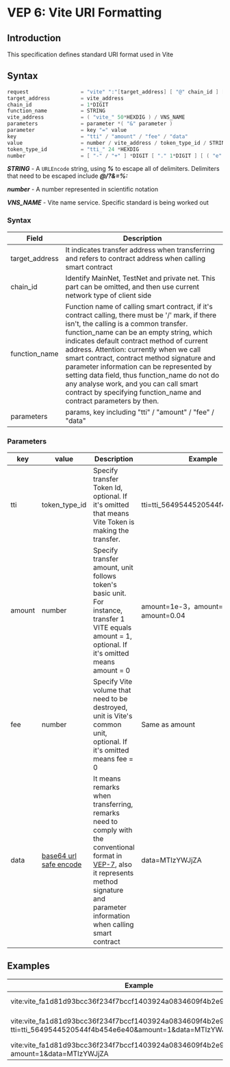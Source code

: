 # VEP 6: Vite URI Formatting

## Introduction
This specification defines standard URI format used in Vite

## Syntax
```c++
request                 = "vite" ":"[target_address] [ "@" chain_id ] [ "/" function_name ] [ "?" parameters ]
target_address          = vite_address
chain_id                = 1*DIGIT
function_name           = STRING
vite_address            = ( "vite_" 50*HEXDIG ) / VNS_NAME
parameters              = parameter *( "&" parameter )
parameter               = key "=" value
key                     = "tti" / "amount" / "fee" / "data"
value                   = number / vite_address / token_type_id / STRING
token_type_id           = "tti_" 24 *HEXDIG
number                  = [ "-" / "+" ] *DIGIT [ "." 1*DIGIT ] [ ( "e" / "E" ) [ 1*DIGIT ]
```

***STRING*** - A `URLEncode` string, using ***%*** to escape all of delimiters. Delimiters that need to be escaped include ***@/?&=%:***

***number*** - A number represented in scientific notation

***VNS_NAME*** - Vite name service. Specific standard is being worked out

### Syntax

| Field | Description |
| --- | --- |
| target_address | It indicates transfer address when transferring and refers to contract address when calling smart contract |
| chain_id | Identify MainNet, TestNet and private net. This part can be omitted, and then use current network type of client side |
| function_name | Function name of calling smart contract, if it's contract calling, there must be '/' mark, if there isn't, the calling is a common transfer. function_name can be an empty string, which indicates default contract method of current address. Attention: currently when we call smart contract, contract method signature and parameter information can be represented by setting data field, thus function_name do not do any analyse work, and you can call smart contract by specifying function_name and contract parameters by then. |
| parameters | params, key including "tti" / "amount" / "fee" / "data" |

### Parameters

| key | value | Description | Example |
| --- | --- | --- | --- |
| tti | token_type_id | Specify transfer Token Id, optional. If it's omitted that means Vite Token is making the transfer. | tti=tti_5649544520544f4b454e6e40 |
| amount | number | Specify transfer amount, unit follows token's basic unit. For instance, transfer 1 VITE equals amount = 1, optional. If it's omitted means amount = 0 | amount=1e-3，amount=1000，amount=0.04 |
| fee | number | Specify Vite volume that need to be destroyed, unit is Vite's common unit, optional. If it's omitted means fee = 0 | Same as amount |
| data | [base64 url safe encode](https://tools.ietf.org/html/rfc4648#section-5) | It means remarks when transferring, remarks need to comply with the conventional format in [VEP-7](./vep-7.html), also it represents method signature and parameter information when calling smart contract | data=MTIzYWJjZA |

## Examples

| Example | Description |
| --- | --- |
| vite:vite_fa1d81d93bcc36f234f7bccf1403924a0834609f4b2e9856ad | Represent account address vite_fa1d81d93bcc36f234f7bccf1403924a0834609f4b2e9856ad |
| vite:vite_fa1d81d93bcc36f234f7bccf1403924a0834609f4b2e9856ad?tti=tti_5649544520544f4b454e6e40&amount=1&data=MTIzYWJjZA | Transfer 1 VITE to vite_fa1d81d93bcc36f234f7bccf1403924a0834609f4b2e9856ad with a comment of “123abcd” |
| vite:vite_fa1d81d93bcc36f234f7bccf1403924a0834609f4b2e9856ad/echo?amount=1&data=MTIzYWJjZA | Call 'echo' method of contract vite_fa1d81d93bcc36f234f7bccf1403924a0834609f4b2e9856ad |
